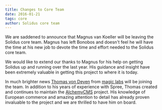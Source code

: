 ```yaml
---
title: Changes to Core Team
date: 2016-01-21
tags: core
author: Solidus core team
---
```


We are saddened to announce that Magnus van Koeller will be leaving the Solidus core team. Magnus has left Bonobos and doesn't feel he will have the time at his new job to devote the time and effort needed to the Solidus core team.

We would like to extend our thanks to Magnus for his help on getting Solidus up and running over the last year. His guidance and insight have been extremely valuable in getting this project to where it is today.

In much brighter news [Thomas von Deyen](https://github.com/tvdeyen) from [magic labs](http://magiclabs.de/) will be joining the team. In addition to his years of experience with Spree, Thomas created and continues to maintain the [AlchemyCMS](https://github.com/AlchemyCMS) project. His knowledge of European commerce and amazing attention to detail has already proven invaluable to the project and we are thrilled to have him on board.
